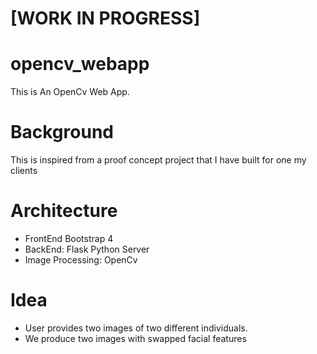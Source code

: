 # [WORK IN PROGRESS]

# opencv_webapp
This is An OpenCv Web App. 

# Background
This is inspired from a proof concept project that I have built for one my clients

# Architecture
- FrontEnd Bootstrap 4
- BackEnd: Flask Python Server 
- Image Processing: OpenCv

# Idea

- User provides two images of two different individuals. 
- We produce two images with swapped facial features 


